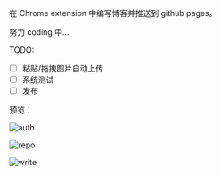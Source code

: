 在 Chrome extension 中编写博客并推送到 github pages。

努力 coding 中...

TODO:

- [ ] 粘贴/拖拽图片自动上传
- [ ] 系统测试
- [ ] 发布

预览：

![auth](https://github.com/bangbangde/chrome-github-blog/blob/master/screenShots/20190420-160829.png)

![repo](https://github.com/bangbangde/chrome-github-blog/blob/master/screenShots/20190420-160909.png)

![write](https://github.com/bangbangde/chrome-github-blog/blob/master/screenShots/20190420-161014.png)
